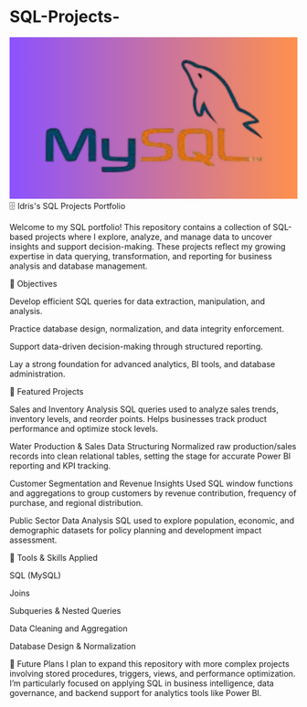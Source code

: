 # SQL-Projects-
<img src="sql project.png" alt="" /></a>
🗄️ Idris's SQL Projects Portfolio

Welcome to my SQL portfolio! This repository contains a collection of SQL-based projects where I explore, analyze, and manage data to uncover insights and support decision-making. These projects reflect my growing expertise in data querying, transformation, and reporting for business analysis and database management.

🎯 Objectives

Develop efficient SQL queries for data extraction, manipulation, and analysis.

Practice database design, normalization, and data integrity enforcement.

Support data-driven decision-making through structured reporting.

Lay a strong foundation for advanced analytics, BI tools, and database administration.

📁 Featured Projects

Sales and Inventory Analysis
SQL queries used to analyze sales trends, inventory levels, and reorder points. Helps businesses track product performance and optimize stock levels.

Water Production & Sales Data Structuring
Normalized raw production/sales records into clean relational tables, setting the stage for accurate Power BI reporting and KPI tracking.

Customer Segmentation and Revenue Insights
Used SQL window functions and aggregations to group customers by revenue contribution, frequency of purchase, and regional distribution.

Public Sector Data Analysis
SQL used to explore population, economic, and demographic datasets for policy planning and development impact assessment.

🔧 Tools & Skills Applied

SQL (MySQL)

Joins

Subqueries & Nested Queries

Data Cleaning and Aggregation

Database Design & Normalization

🚀 Future Plans
I plan to expand this repository with more complex projects involving stored procedures, triggers, views, and performance optimization. I’m particularly focused on applying SQL in business intelligence, data governance, and backend support for analytics tools like Power BI.
